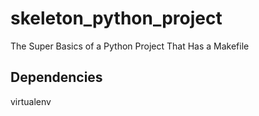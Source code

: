 # skeleton_python_project
The Super Basics of a Python Project That Has a Makefile

## Dependencies
virtualenv
